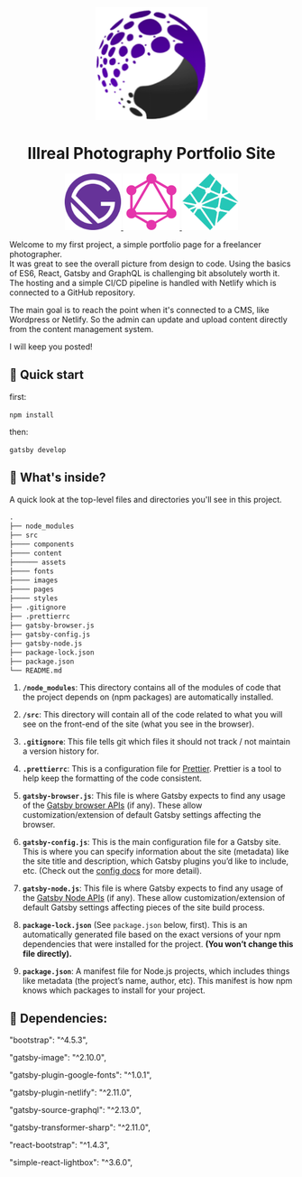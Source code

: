 
<p align="center">
  <a href="https://illreal.netlify.app/">
    <img src="src/content/assets/illreal-logo.png" width="200" height="200" alt="illreal" />
  </a>
</p>

<h1 align="center">
  Illreal Photography Portfolio Site
</h1>

<p align="center">
   <a href="https://www.gatsbyjs.com">
    <img src="src/content/assets/gatsby-icon.png" width="100" height="100" alt="gatsby" />
  </a>
  <a href="hhttps://graphql.org/">
    <img src="src/content/assets/graphql-logo2.png" width="100" height="100" alt="graphql" />
  </a>
  <a href="https://www.netlify.com/">
    <img src="src/content/assets/netlify-logo.png" width="100" height="100" alt="netlify" />
  </a>
</p>

Welcome to my first project, a simple portfolio page for a freelancer photographer.  
It was great to see the overall picture from design to code. Using the basics of ES6, React, Gatsby and GraphQL is challenging bit absolutely worth it. The hosting and a simple CI/CD pipeline is handled with Netlify which is connected to a GitHub repository. 

The main goal is to reach the point when it's connected to a CMS, like Wordpress or Netlify.
So the admin can update and upload content directly from the content management system.

I will keep you posted! 

## 🚀 Quick start

first:

<code>npm install</code>

then:

<code>gatsby develop</code>

## 🧐 What's inside?

A quick look at the top-level files and directories you'll see in this project.

    .
    ├── node_modules
    ├── src
    ├──── components
    ├──── content
    ├────── assets
    ├──── fonts
    ├──── images
    ├──── pages
    ├──── styles
    ├── .gitignore
    ├── .prettierrc
    ├── gatsby-browser.js
    ├── gatsby-config.js
    ├── gatsby-node.js
    ├── package-lock.json
    ├── package.json
    └── README.md

1.  **`/node_modules`**: This directory contains all of the modules of code that the project depends on (npm packages) are automatically installed.

2.  **`/src`**: This directory will contain all of the code related to what you will see on the front-end of the site (what you see in the browser).

3.  **`.gitignore`**: This file tells git which files it should not track / not maintain a version history for.

4.  **`.prettierrc`**: This is a configuration file for [Prettier](https://prettier.io/). Prettier is a tool to help keep the formatting of the code consistent.

5.  **`gatsby-browser.js`**: This file is where Gatsby expects to find any usage of the [Gatsby browser APIs](https://www.gatsbyjs.com/docs/browser-apis/) (if any). These allow customization/extension of default Gatsby settings affecting the browser.

6.  **`gatsby-config.js`**: This is the main configuration file for a Gatsby site. This is where you can specify information about the site (metadata) like the site title and description, which Gatsby plugins you’d like to include, etc. (Check out the [config docs](https://www.gatsbyjs.com/docs/gatsby-config/) for more detail).

7.  **`gatsby-node.js`**: This file is where Gatsby expects to find any usage of the [Gatsby Node APIs](https://www.gatsbyjs.com/docs/node-apis/) (if any). These allow customization/extension of default Gatsby settings affecting pieces of the site build process.


8. **`package-lock.json`** (See `package.json` below, first). This is an automatically generated file based on the exact versions of your npm dependencies that were installed for the project. **(You won’t change this file directly).**

9. **`package.json`**: A manifest file for Node.js projects, which includes things like metadata (the project’s name, author, etc). This manifest is how npm knows which packages to install for your project.

## 🧐 Dependencies:

"bootstrap": "^4.5.3",

"gatsby-image": "^2.10.0",

"gatsby-plugin-google-fonts": "^1.0.1",

"gatsby-plugin-netlify": "^2.11.0",

"gatsby-source-graphql": "^2.13.0",

"gatsby-transformer-sharp": "^2.11.0",

"react-bootstrap": "^1.4.3",

"simple-react-lightbox": "^3.6.0",